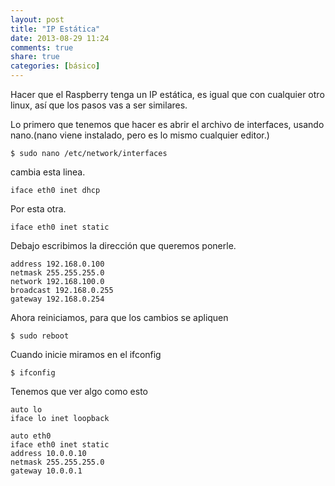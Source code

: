 ```yaml
---
layout: post
title: "IP Estática"
date: 2013-08-29 11:24
comments: true
share: true
categories: [básico]
---
```


Hacer que el Raspberry tenga un IP estática, es igual que con cualquier otro linux, así que los pasos vas a ser similares.

Lo primero que tenemos que hacer es abrir el archivo de interfaces, usando nano.(nano viene instalado, pero es lo mismo cualquier editor.)

```
$ sudo nano /etc/network/interfaces
```

cambia esta linea.

```
iface eth0 inet dhcp
```

Por esta otra.

```
iface eth0 inet static
```

Debajo escribimos la dirección que queremos ponerle.

```
address 192.168.0.100
netmask 255.255.255.0
network 192.168.100.0
broadcast 192.168.0.255
gateway 192.168.0.254
```

Ahora reiniciamos, para que los cambios se apliquen

```
$ sudo reboot
```

Cuando inicie miramos en el ifconfig

```
$ ifconfig
```

Tenemos que ver algo como esto

```
auto lo
iface lo inet loopback

auto eth0
iface eth0 inet static
address 10.0.0.10
netmask 255.255.255.0
gateway 10.0.0.1
```
